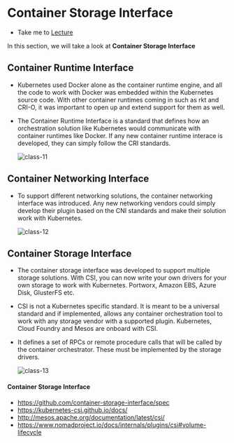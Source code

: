 # Container Storage Interface

- Take me to [Lecture](https://kodekloud.com/topic/container-storage-interface/)

In this section, we will take a look at **Container Storage Interface**

## Container Runtime Interface

- Kubernetes used Docker alone as the container runtime engine, and all the code to work with Docker was embedded within the Kubernetes source code. With other container runtimes coming in such as rkt and CRI-O, it was important to open up and extend support for them as well.
- The Container Runtime Interface is a standard that defines how an orchestration solution like Kubernetes would communicate with container runtimes like Docker. If any new container runtime interace is developed, they can simply follow the CRI standards.

  ![class-11](../../images/class11.PNG)

## Container Networking Interface

- To support different networking solutions, the container networking interface was introduced. Any new networking vendors could simply develop their plugin based on the CNI standards and make their solution work with Kubernetes.

  ![class-12](../../images/class12.PNG)

## Container Storage Interface

- The container storage interface was developed to support multiple storage solutions. With CSI, you can now write your own drivers for your own storage to work with Kubernetes. Portworx, Amazon EBS, Azure Disk, GlusterFS etc.
- CSI is not a Kubernetes specific standard. It is meant to be a universal standard and if implemented, allows any container orchestration tool to work with any storage vendor with a supported plugin. Kubernetes, Cloud Foundry and Mesos are onboard with CSI.
- It defines a set of RPCs or remote procedure calls that will be called by the container orchestrator. These must be implemented by the storage drivers.

  ![class-13](../../images/class13.PNG)

#### Container Storage Interface

- https://github.com/container-storage-interface/spec
- https://kubernetes-csi.github.io/docs/
- http://mesos.apache.org/documentation/latest/csi/
- https://www.nomadproject.io/docs/internals/plugins/csi#volume-lifecycle

